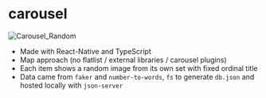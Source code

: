 # carousel
![Carousel_Random](https://user-images.githubusercontent.com/33412680/121823042-486aef00-ccd5-11eb-91a1-d9f4ba8cfc21.gif)

- Made with React-Native and TypeScript
- Map approach (no flatlist / external libraries / carousel plugins)
- Each item shows a random image from its own set with fixed ordinal title
- Data came from `faker` and `number-to-words`, `fs` to generate `db.json` and hosted locally with `json-server`
